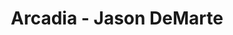 ---
title: Arcadia - Jason DeMarte
layout: entry
presentation: side-by-side
object:
  - id: exrr-2023-111
order: 407
menu: false
---